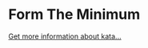 Form The Minimum
=
[Get more information about kata...](https://www.codewars.com//kata/5ac6932b2f317b96980000ca)